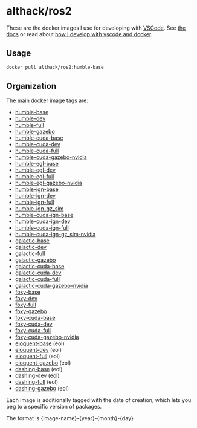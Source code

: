 # althack/ros2

These are the docker images I use for developing with [VSCode](https://code.visualstudio.com/).
See [the docs](https://athackst.github.io/dockerfiles) or read about  [how I develop with vscode and docker](https://www.allisonthackston.com/articles/docker_development.html).

## Usage

```bash
docker pull althack/ros2:humble-base
```

## Organization

The main docker image tags are:

* [humble-base](https://github.com/athackst/dockerfiles/blob/main/ros2/humble.Dockerfile)
* [humble-dev](https://github.com/athackst/dockerfiles/blob/main/ros2/humble.Dockerfile)
* [humble-full](https://github.com/athackst/dockerfiles/blob/main/ros2/humble.Dockerfile)
* [humble-gazebo](https://github.com/athackst/dockerfiles/blob/main/ros2/humble.Dockerfile)
* [humble-cuda-base](https://github.com/athackst/dockerfiles/blob/main/ros2/humble-cuda.Dockerfile)
* [humble-cuda-dev](https://github.com/athackst/dockerfiles/blob/main/ros2/humble-cuda.Dockerfile)
* [humble-cuda-full](https://github.com/athackst/dockerfiles/blob/main/ros2/humble-cuda.Dockerfile)
* [humble-cuda-gazebo-nvidia](https://github.com/athackst/dockerfiles/blob/main/ros2/humble-cuda.Dockerfile)
* [humble-egl-base](https://github.com/athackst/dockerfiles/blob/main/ros2/humble-egl.Dockerfile)
* [humble-egl-dev](https://github.com/athackst/dockerfiles/blob/main/ros2/humble-egl.Dockerfile)
* [humble-egl-full](https://github.com/athackst/dockerfiles/blob/main/ros2/humble-egl.Dockerfile)
* [humble-egl-gazebo-nvidia](https://github.com/athackst/dockerfiles/blob/main/ros2/humble-egl.Dockerfile)
* [humble-ign-base](https://github.com/athackst/dockerfiles/blob/main/ros2/humble-ign.Dockerfile)
* [humble-ign-dev](https://github.com/athackst/dockerfiles/blob/main/ros2/humble-ign.Dockerfile)
* [humble-ign-full](https://github.com/athackst/dockerfiles/blob/main/ros2/humble-ign.Dockerfile)
* [humble-ign-gz_sim](https://github.com/athackst/dockerfiles/blob/main/ros2/humble-ign.Dockerfile)
* [humble-cuda-ign-base](https://github.com/athackst/dockerfiles/blob/main/ros2/humble-cuda-ign.Dockerfile)
* [humble-cuda-ign-dev](https://github.com/athackst/dockerfiles/blob/main/ros2/humble-cuda-ign.Dockerfile)
* [humble-cuda-ign-full](https://github.com/athackst/dockerfiles/blob/main/ros2/humble-cuda-ign.Dockerfile)
* [humble-cuda-ign-gz_sim-nvidia](https://github.com/athackst/dockerfiles/blob/main/ros2/humble-cuda-ign.Dockerfile)
* [galactic-base](https://github.com/athackst/dockerfiles/blob/main/ros2/galactic.Dockerfile)
* [galactic-dev](https://github.com/athackst/dockerfiles/blob/main/ros2/galactic.Dockerfile)
* [galactic-full](https://github.com/athackst/dockerfiles/blob/main/ros2/galactic.Dockerfile)
* [galactic-gazebo](https://github.com/athackst/dockerfiles/blob/main/ros2/galactic.Dockerfile)
* [galactic-cuda-base](https://github.com/athackst/dockerfiles/blob/main/ros2/galactic-cuda.Dockerfile)
* [galactic-cuda-dev](https://github.com/athackst/dockerfiles/blob/main/ros2/galactic-cuda.Dockerfile)
* [galactic-cuda-full](https://github.com/athackst/dockerfiles/blob/main/ros2/galactic-cuda.Dockerfile)
* [galactic-cuda-gazebo-nvidia](https://github.com/athackst/dockerfiles/blob/main/ros2/galactic-cuda.Dockerfile)
* [foxy-base](https://github.com/athackst/dockerfiles/blob/main/ros2/foxy.Dockerfile)
* [foxy-dev](https://github.com/athackst/dockerfiles/blob/main/ros2/foxy.Dockerfile)
* [foxy-full](https://github.com/athackst/dockerfiles/blob/main/ros2/foxy.Dockerfile)
* [foxy-gazebo](https://github.com/athackst/dockerfiles/blob/main/ros2/foxy.Dockerfile)
* [foxy-cuda-base](https://github.com/athackst/dockerfiles/blob/main/ros2/foxy-cuda.Dockerfile)
* [foxy-cuda-dev](https://github.com/athackst/dockerfiles/blob/main/ros2/foxy-cuda.Dockerfile)
* [foxy-cuda-full](https://github.com/athackst/dockerfiles/blob/main/ros2/foxy-cuda.Dockerfile)
* [foxy-cuda-gazebo-nvidia](https://github.com/athackst/dockerfiles/blob/main/ros2/foxy-cuda.Dockerfile)
* [eloquent-base](https://github.com/athackst/dockerfiles/blob/main/ros2/eloquent.Dockerfile) (eol)
* [eloquent-dev](https://github.com/athackst/dockerfiles/blob/main/ros2/eloquent.Dockerfile) (eol)
* [eloquent-full](https://github.com/athackst/dockerfiles/blob/main/ros2/eloquent.Dockerfile) (eol)
* [eloquent-gazebo](https://github.com/athackst/dockerfiles/blob/main/ros2/eloquent.Dockerfile) (eol)
* [dashing-base](https://github.com/athackst/dockerfiles/blob/main/ros2/dashing.Dockerfile) (eol)
* [dashing-dev](https://github.com/athackst/dockerfiles/blob/main/ros2/dashing.Dockerfile) (eol)
* [dashing-full](https://github.com/athackst/dockerfiles/blob/main/ros2/dashing.Dockerfile) (eol)
* [dashing-gazebo](https://github.com/athackst/dockerfiles/blob/main/ros2/dashing.Dockerfile) (eol)

Each image is additionally tagged with the date of creation, which lets you peg to a specific version of packages.

The format is {image-name}-{year}-{month}-{day}